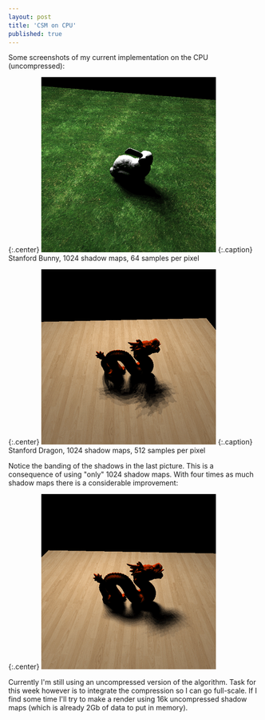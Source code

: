 ```yaml
---
layout: post
title: 'CSM on CPU'
published: true
---
```


Some screenshots of my current implementation on the CPU (uncompressed):

{:.center}
![Stanford Bunny, 1024 shadow maps, 64 samples per pixel](/uploads/2010/11/CSM1.png)
{:.caption}
Stanford Bunny, 1024 shadow maps, 64 samples per pixel

{:.center}
![Stanford Dragon, 1024 shadow maps, 512 samples per pixel](/uploads/2010/11/CSM2.png)
{:.caption}
Stanford Dragon, 1024 shadow maps, 512 samples per pixel

Notice the banding of the shadows in the last picture. This is a consequence of using "only" 1024 shadow maps. With four times as much shadow maps there is a considerable improvement:

{:.center}
![Coherent Shadow Maps](/uploads/2010/11/CSM3.png)

Currently I'm still using an uncompressed version of the algorithm. Task for this week however is to integrate the compression so I can go full-scale. If I find some time I'll try to make a render using 16k uncompressed shadow maps (which is already 2Gb of data to put in memory).